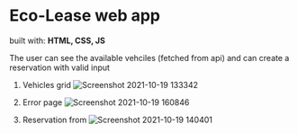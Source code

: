 # Eco-Lease web app
built with: **HTML, CSS, JS**

The user can see the available vehciles (fetched from api) and can create a reservation with valid input

1. Vehicles grid
![Screenshot 2021-10-19 133342](https://user-images.githubusercontent.com/51709088/138867751-07754e8b-1e7b-4079-b36d-47f899d8c848.png)

2. Error page
![Screenshot 2021-10-19 160846](https://user-images.githubusercontent.com/51709088/138867867-b5e6c821-96ea-4622-9b38-5999e5c17af9.png)

3. Reservation from
![Screenshot 2021-10-19 140401](https://user-images.githubusercontent.com/51709088/138867915-ac717372-293a-4ab9-9c13-6bc87e9dcead.png)
